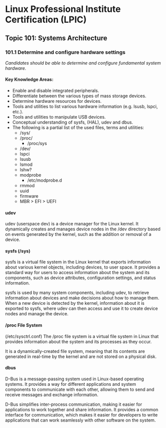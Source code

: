 # Linux Professional Institute Certification (LPIC)

## Topic 101: Systems Architecture

### 101.1 Determine and configure hardware settings

_Candidates should be able to determine and configure fundamental system hardware._

#### Key Knowledge Areas:

* Enable and disable integrated peripherals.
* Differentiate between the various types of mass storage devices.
* Determine hardware resources for devices.
* Tools and utilities to list various hardware information (e.g. lsusb, lspci, etc.).
* Tools and utilities to manipulate USB devices.
* Conceptual understanding of sysfs, (HAL), udev and dbus.
* The following is a partial list of the used files, terms and utilities:
  * /sys/
  * /proc/
    * /proc/sys
  * /dev/
  * lspci
  * lsusb
  * lsmod
  * lshw?
  * modprobe
    * /etc/modprobe.d
  * rmmod
  * uuid
  * firmware
  * MBR > EFI > UEFI

#### udev

udev (userspace dev) is a device manager for the Linux kernel. It dynamically creates and manages device nodes in the /dev directory based on events generated by the kernel, such as the addition or removal of a device.

#### sysfs (/sys)

sysfs is a virtual file system in the Linux kernel that exports information about various kernel objects, including devices, to user space. It provides a standard way for users to access information about the system and its components, such as device attributes, configuration settings, and status information.

sysfs is used by many system components, including udev, to retrieve information about devices and make decisions about how to manage them. When a new device is detected by the kernel, information about it is exported to sysfs, where udev can then access and use it to create device nodes and manage the device.

#### /proc File System

(/etc/sysctrl.conf)
The /proc file system is a virtual file system in Linux that provides information about the system and its processes as they occur.

It is a dynamically-created file system, meaning that its contents are generated in real-time by the kernel and are not stored on a physical disk.

#### dbus

D-Bus is a message-passing system used in Linux-based operating systems. It provides a way for different applications and system components to communicate with each other, allowing them to send and receive messages and exchange information.

D-Bus simplifies inter-process communication, making it easier for applications to work together and share information. It provides a common interface for communication, which makes it easier for developers to write applications that can work seamlessly with other software on the system.

